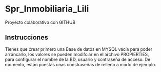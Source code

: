 # Spr_Inmobiliaria_Lili
 Proyecto colaborativo con GITHUB

 ## Instrucciones  ##

 Tienes que crear primero una Base de datos en MYSQL vacía para poder arrancarlo, los valores se pueden modifciar en el archivo PROPIERTIES, para configurar el nombre de la BD, usuario y contraseña de acceso. De momento, están puestas unas constraseñas de relleno a modo de ejemplo. 
